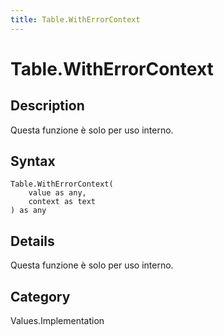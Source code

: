 ```yaml
---
title: Table.WithErrorContext
---
```


# Table.WithErrorContext


## Description

Questa funzione è solo per uso interno.


## Syntax

```powerquery
Table.WithErrorContext(
    value as any,
    context as text
) as any
```


## Details

Questa funzione è solo per uso interno.



## Category
Values.Implementation

